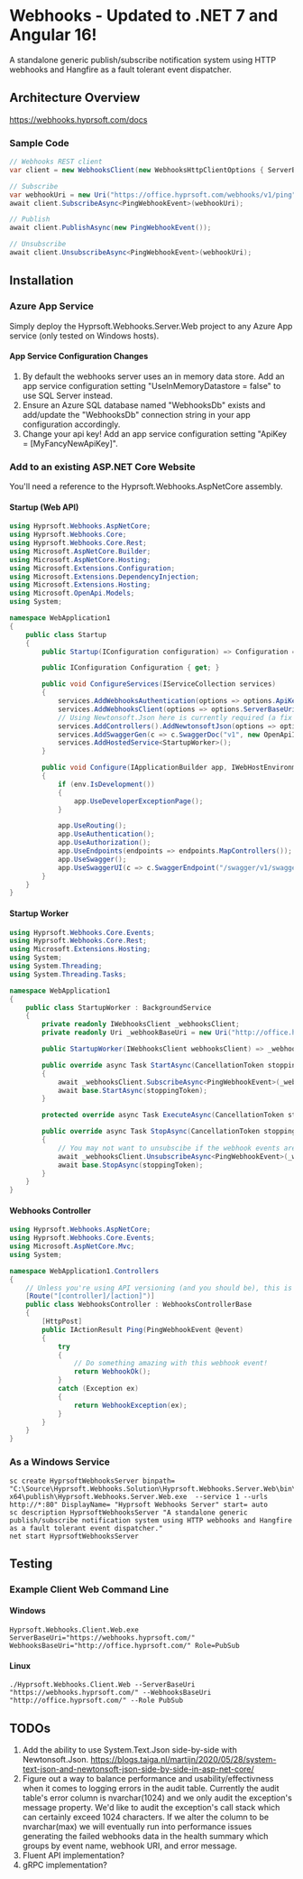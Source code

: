 # Webhooks - Updated to .NET 7 and Angular 16!
A standalone generic publish/subscribe notification system using HTTP webhooks and Hangfire as a fault tolerant event dispatcher.

## Architecture Overview
https://webhooks.hyprsoft.com/docs

### Sample Code
``` csharp
// Webhooks REST client
var client = new WebhooksClient(new WebhooksHttpClientOptions { ServerBaseUri = new Uri("https://webhooks.hyprsoft.com/") });

// Subscribe
var webhookUri = new Uri("https://office.hyprsoft.com/webhooks/v1/ping");
await client.SubscribeAsync<PingWebhookEvent>(webhookUri);

// Publish
await client.PublishAsync(new PingWebhookEvent());

// Unsubscribe
await client.UnsubscribeAsync<PingWebhookEvent>(webhookUri);
```

## Installation
###  Azure App Service
Simply deploy the Hyprsoft.Webhooks.Server.Web project to any Azure App service (only tested on Windows hosts).
#### App Service Configuration Changes
1. By default the webhooks server uses an in memory data store.  Add an app service configuration setting "UseInMemoryDatastore = false" to use SQL Server instead.
2. Ensure an Azure SQL database named "WebhooksDb" exists and add/update the "WebhooksDb" connection string in your app configuration accordingly.
3. Change your api key!  Add an app service configuration setting "ApiKey = [MyFancyNewApiKey]".
### Add to an existing ASP.NET Core Website
You'll need a reference to the Hyprsoft.Webhooks.AspNetCore assembly.
#### Startup (Web API)
``` csharp
using Hyprsoft.Webhooks.AspNetCore;
using Hyprsoft.Webhooks.Core;
using Hyprsoft.Webhooks.Core.Rest;
using Microsoft.AspNetCore.Builder;
using Microsoft.AspNetCore.Hosting;
using Microsoft.Extensions.Configuration;
using Microsoft.Extensions.DependencyInjection;
using Microsoft.Extensions.Hosting;
using Microsoft.OpenApi.Models;
using System;

namespace WebApplication1
{
    public class Startup
    {
        public Startup(IConfiguration configuration) => Configuration = configuration;

        public IConfiguration Configuration { get; }

        public void ConfigureServices(IServiceCollection services)
        {
            services.AddWebhooksAuthentication(options => options.ApiKey = "my-api-key");
            services.AddWebhooksClient(options => options.ServerBaseUri = new Uri("https://webhooks.hyprsoft.com/"));
            // Using Newtonsoft.Json here is currently required (a fix is coming).
            services.AddControllers().AddNewtonsoftJson(options => options.SerializerSettings.TypeNameHandling = WebhooksGlobalConfiguration.JsonSerializerSettings.TypeNameHandling);
            services.AddSwaggerGen(c => c.SwaggerDoc("v1", new OpenApiInfo { Title = "WebApplication1", Version = "v1" }));
            services.AddHostedService<StartupWorker>();
        }

        public void Configure(IApplicationBuilder app, IWebHostEnvironment env)
        {
            if (env.IsDevelopment())
            {
                app.UseDeveloperExceptionPage();
            }

            app.UseRouting();
            app.UseAuthentication();
            app.UseAuthorization();
            app.UseEndpoints(endpoints => endpoints.MapControllers());
            app.UseSwagger();
            app.UseSwaggerUI(c => c.SwaggerEndpoint("/swagger/v1/swagger.json", "WebApplication1 v1"));
        }
    }
}

```
#### Startup Worker
``` csharp
using Hyprsoft.Webhooks.Core.Events;
using Hyprsoft.Webhooks.Core.Rest;
using Microsoft.Extensions.Hosting;
using System;
using System.Threading;
using System.Threading.Tasks;

namespace WebApplication1
{
    public class StartupWorker : BackgroundService
    {
        private readonly IWebhooksClient _webhooksClient;
        private readonly Uri _webhookBaseUri = new Uri("http://office.hyprsoft.com/webhooks/ping");

        public StartupWorker(IWebhooksClient webhooksClient) => _webhooksClient = webhooksClient;

        public override async Task StartAsync(CancellationToken stoppingToken)
        {
            await _webhooksClient.SubscribeAsync<PingWebhookEvent>(_webhookBaseUri);
            await base.StartAsync(stoppingToken);
        }

        protected override async Task ExecuteAsync(CancellationToken stoppingToken) => await Task.Delay(0, stoppingToken);

        public override async Task StopAsync(CancellationToken stoppingToken)
        {
            // You may not want to unsubscibe if the webhook events are "mission critical".
            await _webhooksClient.UnsubscribeAsync<PingWebhookEvent>(_webhookBaseUri);
            await base.StopAsync(stoppingToken);
        }
    }
}
```
#### Webhooks Controller
``` csharp
using Hyprsoft.Webhooks.AspNetCore;
using Hyprsoft.Webhooks.Core.Events;
using Microsoft.AspNetCore.Mvc;
using System;

namespace WebApplication1.Controllers
{
    // Unless you're using API versioning (and you should be), this is required since the WebhooksControllerBase is decorated with an API versioned route.
    [Route("[controller]/[action]")]
    public class WebhooksController : WebhooksControllerBase
    {
        [HttpPost]
        public IActionResult Ping(PingWebhookEvent @event)
        {
            try
            {
                // Do something amazing with this webhook event!
                return WebhookOk();
            }
            catch (Exception ex)
            {
                return WebhookException(ex);
            }
        }
    }
}
```

### As a Windows Service
```
sc create HyprsoftWebhooksServer binpath= "C:\Source\Hyprsoft.Webhooks.Solution\Hyprsoft.Webhooks.Server.Web\bin\Release\net5.0\win-x64\publish\Hyprsoft.Webhooks.Server.Web.exe  --service 1 --urls http://*:80" DisplayName= "Hyprsoft Webhooks Server" start= auto
sc description HyprsoftWebhooksServer "A standalone generic publish/subscribe notification system using HTTP webhooks and Hangfire as a fault tolerant event dispatcher." 
net start HyprsoftWebhooksServer
```

## Testing
### Example Client Web Command Line
#### Windows
```
Hyprsoft.Webhooks.Client.Web.exe ServerBaseUri="https://webhooks.hyprsoft.com/" WebhooksBaseUri="http://office.hyprsoft.com/" Role=PubSub
```
#### Linux
```
./Hyprsoft.Webhooks.Client.Web --ServerBaseUri "https://webhooks.hyprsoft.com/" --WebhooksBaseUri "http://office.hyprsoft.com/" --Role PubSub
```

## TODOs
1. Add the ability to use System.Text.Json side-by-side with Newtonsoft.Json.  https://blogs.taiga.nl/martijn/2020/05/28/system-text-json-and-newtonsoft-json-side-by-side-in-asp-net-core/ 
2. Figure out a way to balance performance and usability/effectivness when it comes to logging errors in the audit table.  Currently the audit table's error column is nvarchar(1024) and we only audit the exception's message property.  We'd like to audit the exception's call stack which can certainly exceed 1024 characters.  If we alter the column to be nvarchar(max) we will eventually run into performance issues generating the failed webhooks data in the health summary which groups by event name, webhook URI, and error message.
3. Fluent API implementation?
4. gRPC implementation?
